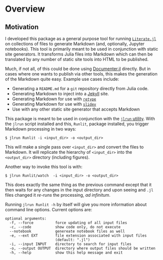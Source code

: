 # Overview

## Motivation

I developed this package as a general purpose tool for running
[`Literate.jl`](https://github.com/fredrikekre/Literate.jl) on collections of
files to generate Markdown (and, optionally, Jupyter notebooks).  This tool is
primarily meant to be used in conjunction with static site generators.  It
transforms Julia files into Markdown which can then be translated by any number
of static site tools into HTML to be published.

Much, if not all, of this could be done using
[Documenter.jl](https://github.com/JuliaDocs/Documenter.jl) directly.  But in
cases where one wants to publish via other tools, this makes the generation of
the Markdown quite easy. Example use cases include:
- Generating a `README.md` for a `git` repository directly from Julia code.
- Generating Markdown to inject into a [Jekyll](https://jekyllrb.com/) site.
- Generating Markdown for use with [`retype`](https://retype.com/)
- Generating Markdown for use with [`slidev`](https://sli.dev)
- Use with any other static site generator that accepts Markdown

This package is meant to be used in conjunction with the [`jlrun`
utility](https://github.com/mtiller-jh/jlrun). With the `jlrun` script installed
and this, `Runlit`, package installed, you trigger Markdown processing in two
ways:

```
$ jlrun Runlit -i <input_dir> -o <output_dir>
```

This will make a single pass over `<input_dir>` and convert the files to
Markdown.  It will replicate the hierarchy of `<input_dir>` into the
`<output_dir>` directory (including figures).

Another way to invoke this tool is with:

```
$ jlrun Runlit/watch  -i <input_dir> -o <output_dir>
```

This does exactly the same thing as the previous command except that it then
waits for any changes in the input directory and upon seeing and `.jl` files
changed it _re-runs_ the processing, _ad infinitum_.

Running `jlrun Runlit -h` by itself will give you more information about command
line options.  Current options are:

```
optional arguments:
  -f, --force          force updating of all input files
  -c, --code           show code only, do not execute
  --notebook           genereate notebook files as well
  -e, --ext EXT        file extension associated with input files
                       (default: ".jl")
  -i, --input INPUT    directory to search for input files
  -o, --output OUTPUT  directory where output files should be written
  -h, --help           show this help message and exit
```
